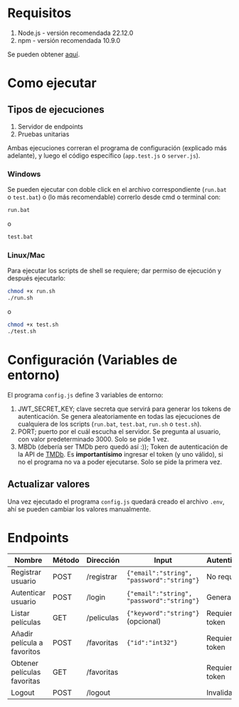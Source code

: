 # Requisitos
1. Node.js - versión recomendada 22.12.0
2. npm - versión recomendada 10.9.0

Se pueden obtener [aquí](https://nodejs.org/en/download/package-manager).

# Como ejecutar
## Tipos de ejecuciones
1. Servidor de endpoints
2. Pruebas unitarias

Ambas ejecuciones correran el programa de configuración (explicado más adelante), y luego el código específico (`app.test.js` o `server.js`).

### Windows

Se pueden ejecutar con doble click en el archivo correspondiente (`run.bat` o `test.bat`) o (lo más recomendable) correrlo desde cmd o terminal con:
```bash
run.bat
```
o

```bash
test.bat
```

### Linux/Mac

Para ejecutar los scripts de shell se requiere; dar permiso de ejecución y después ejecutarlo:
```bash
chmod +x run.sh
./run.sh
```

o

```bash
chmod +x test.sh
./test.sh
```

# Configuración (Variables de entorno)

El programa `config.js` define 3 variables de entorno:
1. JWT_SECRET_KEY; clave secreta que servirá para generar los tokens de autenticación. Se genera aleatoriamente en todas las ejecuciones de cualquiera de los scripts (`run.bat`, `test.bat`, `run.sh` o `test.sh`).
2. PORT; puerto por el cuál escucha el servidor. Se pregunta al usuario, con valor predeterminado 3000. Solo se pide 1 vez.
3. MBDb (debería ser TMDb pero quedó así :)); Token de autenticación de la API de [TMDb](https://www.themoviedb.org/documentation/api?language=es). Es **importantísimo** ingresar el token (y uno válido), si no el programa no va a poder ejecutarse. Solo se pide la primera vez.

## Actualizar valores
Una vez ejecutado el programa `config.js` quedará creado el archivo `.env`, ahí se pueden cambiar los valores manualmente.

# Endpoints
|Nombre           |Método|Dirección |Input  |Autenticación|
|-----------------|------|----------|-------|-------------|
|Registrar usuario|POST |/registrar|`{"email":"string", "password":"string"}`|No requerida|
|Autenticar usuario|POST|/login|`{"email":"string", "password":"string"}`|Genera token|
|Listar películas|GET|/peliculas|`{"keyword":"string"}` (opcional)|Requiere token|
|Añadir película a favoritos|POST|/favoritas|`{"id":"int32"}`|Requiere token|
|Obtener películas favoritas|GET|/favoritas||Requiere token|
|Logout|POST|/logout||Invalida token|
